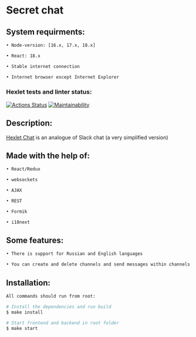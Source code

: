 # Secret chat

## System requirments:

```sh
• Node-version: [16.x, 17.x, 18.x]

• React: 18.x

• Stable internet connection

• Internet browser except Internet Explorer
```

### Hexlet tests and linter status:
[![Actions Status](https://github.com/OGGera/frontend-project-12/workflows/hexlet-check/badge.svg)](https://github.com/OGGera/frontend-project-12/actions)
[![Maintainability](https://api.codeclimate.com/v1/badges/120f22a138186a194545/maintainability)](https://codeclimate.com/github/OGGera/frontend-project-12/maintainability)

## Description:
[Hexlet Chat](https://frontend-project-12-production-0a01.up.railway.app) is an analogue of Slack chat (a very simplified version)

## Made with the help of:

```sh
• React/Redux

• websockets

• AJAX

• REST

• Formik

• i18next
```

## Some features:

```sh
• There is support for Russian and English languages

• You can create and delete channels and send messages within channels
```

## Installation:

```sh
All commands should run from root:

# Install the dependencies and run build
$ make install

# Start frontend and backend in root folder
$ make start
```